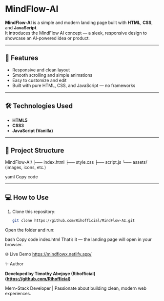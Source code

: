 # MindFlow-AI

**MindFlow-AI** is a simple and modern landing page built with **HTML**, **CSS**, and **JavaScript**.  
It introduces the MindFlow AI concept — a sleek, responsive design to showcase an AI-powered idea or product.

---

## 🚀 Features
- Responsive and clean layout  
- Smooth scrolling and simple animations  
- Easy to customize and edit  
- Built with pure HTML, CSS, and JavaScript — no frameworks  

---

## 🛠️ Technologies Used
- **HTML5**
- **CSS3**
- **JavaScript (Vanilla)**

---

## 📂 Project Structure
MindFlow-AI/
├── index.html
├── style.css
├── script.js
└── assets/ (images, icons, etc.)

yaml
Copy code

---

## 💻 How to Use
1. Clone this repository:
   ```bash
   git clone https://github.com/Rihofficial/MindFlow-AI.git
Open the folder and run:

bash
Copy code
index.html
That’s it — the landing page will open in your browser.

🌐 Live Demo
https://mindflowx.netlify.app/



✨ Author

**Developed by Timothy Abejoye (Rihofficial) (https://github.com/Rihofficial)**

Mern-Stack Developer | Passionate about building clean, modern web experiences.
